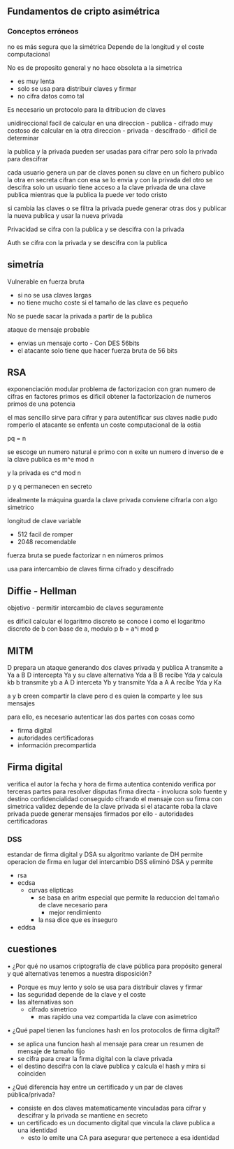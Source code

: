 
## Fundamentos de cripto asimétrica

### Conceptos erróneos 

no es más segura que la simétrica
Depende de la longitud y el coste computacional 

No es de proposito general y no hace obsoleta a la simetrica
- es muy lenta 
- solo se usa para distribuir claves y firmar 
- no cifra datos como tal 

Es necesario un protocolo para la ditribucion de claves

unidireccional 
facil de calcular en una direccion  - publica - cifrado
muy costoso de calcular en la otra direccion - privada - descifrado - dificil de determinar 

la publica y la privada pueden ser usadas para cifrar pero solo la privada para descifrar 

cada usuario genera un par de claves 
ponen su clave en un fichero publico 
la otra en secreta
cifran con esa 
se lo envia 
y con la privada del otro se descifra
solo un usuario tiene acceso a la clave privada de una clave publica mientras que la publica la puede ver todo cristo

si cambia las claves o se filtra la privada puede generar otras dos y publicar la nueva publica y usar la nueva privada


Privacidad 
se cifra con la publica y se descifra con la privada

Auth 
se cifra con la privada y se descifra con la publica

## simetría 

Vulnerable en fuerza bruta 
- si no se usa claves largas
- no tiene mucho coste si el tamaño de las clave es pequeño

No se puede sacar la privada a partir de la publica

ataque de mensaje probable
- envias un mensaje corto - Con DES 56bits
- el atacante solo tiene que hacer fuerza bruta de 56 bits


## RSA 

exponenciación modular 
problema de factorizacion con gran numero de cifras en factores primos
es dificil obtener la factorizacion de numeros primos de una potencia

el mas sencillo 
sirve para cifrar y para autentificar sus claves
nadie pudo romperlo 
el atacante se enfenta un coste computacional de la ostia

pq = n 

se escoge un numero natural e primo con n 
exite un numero d inverso de e
la clave publica es m^e mod n

y la privada es  c^d mod n

p y q permanecen en secreto

idealmente la máquina guarda la clave privada
conviene cifrarla con algo simetrico

longitud de clave variable 
- 512 facil de romper
- 2048 recomendable

fuerza bruta se puede 
factorizar n en números primos 

usa para 
intercambio de claves
firma 
cifrado y descifrado 


## Diffie - Hellman 

objetivo - permitir intercambio de claves seguramente

es dificil calcular el logaritmo discreto 
se conoce i como el logaritmo discreto de b con base de a, modulo p 
b = a^i mod p


## MITM

D prepara un ataque generando dos claves 
privada y publica 
A transmite a Ya a B
D intercepta Ya y su clave alternativa Yda a B
B recibe Yda y calcula kb
b transmite yb a A
D interceta Yb y transmite Yda a A
A recibe Yda y Ka

a y b creen compartir la clave 
pero d es quien la comparte y lee sus mensajes

para ello, es necesario autenticar las dos partes con cosas como 
- firma digital 
- autoridades certificadoras 
- información precompartida


## Firma digital 

verifica el autor 
la fecha y hora de firma
autentica contenido
verifica por terceras partes para resolver disputas
firma directa - involucra solo fuente y destino 
confidencialidad conseguido cifrando el mensaje con su firma con simetrica
validez depende de la clave privada 
si el atacante roba la clave privada puede generar mensajes firmados 
	por ello - autoridades certificadoras

### DSS 

estandar de firma digital y DSA su algoritmo 
variante de DH 
permite operacion de firma en lugar del intercambio 
DSS eliminó DSA y permite
- rsa
- ecdsa
	- curvas elipticas
		- se basa en aritm especial que permite la reduccion del tamaño de clave necesario para
			- mejor rendimiento 
		- la nsa dice que es inseguro 
- eddsa


## cuestiones 

• ¿Por qué no usamos criptografía de clave pública para propósito general y qué alternativas tenemos a nuestra disposición?

- Porque es muy lento y solo se usa para distribuir claves y firmar 
- las seguridad depende de la clave y el coste 
- las alternativas son 
	- cifrado simetrico 
		- mas rapido una vez compartida la clave con asimetrico

• ¿Qué papel tienen las funciones hash en los protocolos de firma digital?
- se aplica una funcion hash al mensaje para crear un resumen de mensaje de tamaño fijo 
- se cifra para crear la firma digital  con la clave privada
- el destino descifra con la clave publica y calcula el hash y mira si coinciden

• ¿Qué diferencia hay entre un certificado y un par de claves pública/privada?
- consiste en dos claves matematicamente vinculadas para cifrar y descifrar y la privada se mantiene en secreto 
- un certificado es un documento digital que vincula la clave publica a una identidad 
	- esto lo emite una CA para asegurar que pertenece a esa identidad